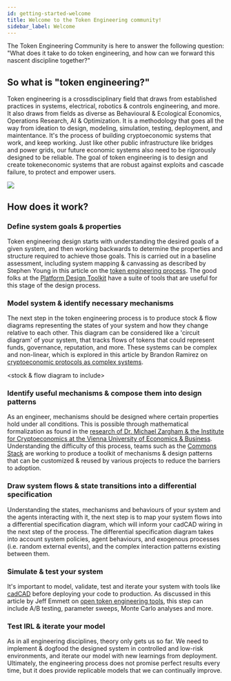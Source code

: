 ```yaml
---
id: getting-started-welcome
title: Welcome to the Token Engineering community!
sidebar_label: Welcome
---
```


The Token Engineering Community is here to answer the following question: "What does it take to do token engineering, and how can we forward this nascent discipline together?" 

## So what is "token engineering?"

Token engineering is a crossdisciplinary field that draws from established practices in systems, electrical, robotics & controls engineering, and more. It also draws from fields as diverse as Behavioural & Ecological Economics, Operations Research, AI & Optimization. It is a methodology that goes all the way from ideation to design, modeling, simulation, testing, deployment, and maintentance. It's the process of building cryptoeconomic systems that work, and keep working. Just like other public infrastructure like bridges and power grids, our future economic systems also need to be rigorously designed to be reliable. The goal of token engineering is to design and create tokeneconomic systems that are robust against exploits and cascade failure, to protect and empower users. 

![](img/static/Interdisciplinary_venn.jpg)

## How does it work?

### Define system goals & properties

Token engineering design starts with understanding the desired goals of a given system, and then working backwards to determine the properties and structure required to achieve those goals. This is carried out in a baseline assessment, including system mapping & canvassing as described by Stephen Young in this article on the [token engineering process](https://medium.com/@stephen_yo/a-token-engineering-process-16687f3b9a74). The good folks at the [Platform Design Toolkit](https://platformdesigntoolkit.com/) have a suite of tools that are useful for this stage of the design process.

### Model system & identify necessary mechanisms 

The next step in the token engineering process is to produce stock & flow diagrams representing the states of your system and how they change relative to each other. This diagram can be considered like a 'circuit diagram' of your system, that tracks flows of tokens that could represent funds, governance, reputation, and more. These systems can be complex and non-linear, which is explored in this article by Brandon Ramirez on [cryptoeconomic protocols as complex systems](https://thegraph.com/blog/modeling-cryptoeconomic-protocols-as-complex-systems-part-1).

<stock & flow diagram to include>

### Identify useful mechanisms & compose them into design patterns

As an engineer, mechanisms should be designed where certain properties hold under all conditions. This is possible through mathematical formalization as found in the [research of Dr. Michael Zargham & the Institute for Cryptoeconomics at the Vienna University of Economics & Business](https://epub.wu.ac.at/7381/1/zargham_shorish_paruch.pdf).  Understanding the difficulty of this process, teams such as the [Commons Stack](https://www.commonsstack.org) are working to produce a toolkit of mechanisms & design patterns that can be customized & reused by various projects to reduce the barriers to adoption.

### Draw system flows & state transitions into a differential specification
Understanding the states, mechanisms and behaviours of your system and the agents interacting with it, the next step is to map your system flows into a differential specification diagram, which will inform your cadCAD wiring in the next step of the process. The differential specification diagram takes into account system policies, agent behaviours, and exogenous processes (i.e. random external events), and the complex interaction patterns existing between them.

<diff spec diagram to include>

### Simulate & test your system

It's important to model, validate, test and iterate your system with tools like [cadCAD](https://www.cadCAD.org) before deploying your code to production. As discussed in this article by Jeff Emmett on [open token engineering tools](https://medium.com/commonsstack/establishing-open-token-engineering-tools-standards-9584b40dfe30), this step can include A/B testing, parameter sweeps, Monte Carlo analyses and more.

### Test IRL & iterate your model

As in all engineering disciplines, theory only gets us so far. We need to implement & dogfood the designed system in controlled and low-risk environments, and iterate our model with new learnings from deployment. Ultimately, the engineering process does not promise perfect results every time, but it does provide replicable models that we can continually improve.

